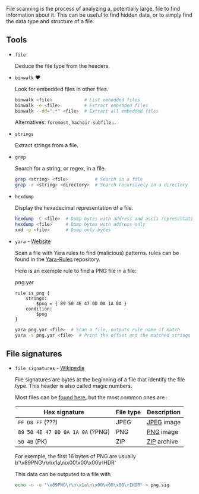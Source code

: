 File scanning is the process of analyzing a, potentially large, file to find information about it. This can be useful to find hidden data, or to simply find the data type and structure of a file.

## Tools

* `file`

    Deduce the file type from the headers.

* `binwalk` :heart:

    Look for embedded files in other files.

    
    ```bash
    binwalk <file>            # List embedded files
    binwalk -e <file>         # Extract embedded files
    binwalk --dd=".*" <file>  # Extract all embedded files
    ```
    Alternatives: `foremost`, `hachoir-subfile`...

* `strings`

    Extract strings from a file.

* `grep`

    Search for a string, or regex, in a file.

	```bash
	grep <string> <file>          # Search in a file
	grep -r <string> <directory>  # Search recursively in a directory
	```

* `hexdump`

	Display the hexadecimal representation of a file.

	```bash
	hexdump -C <file>  # Dump bytes with address and ascii representation
	hexdump <file>     # Dump bytes with address only
	xxd -p <file>      # Dump only bytes
	```

* `yara` - [Website](https://virustotal.github.io/yara/)

    Scan a file with Yara rules to find (malicious) patterns. rules can be found in the [Yara-Rules](https://github.com/Yara-Rules/rules) repository.

    Here is an exemple rule to find a PNG file in a file:

    png.yar
    ```
    rule is_png {
        strings:
            $png = { 89 50 4E 47 0D 0A 1A 0A }
        condition:
            $png
    }
    ```

    ```bash
    yara png.yar <file>  # Scan a file, outputs rule name if match
    yara -s png.yar <file>  # Print the offset and the matched strings
    ```

## File signatures

* `file signatures` - [Wikipedia](https://en.wikipedia.org/wiki/List_of_file_signatures)

    File signatures are bytes at the beginning of a file that identify the file type. This header is also called magic numbers.

    Most files can be [found here](https://en.wikipedia.org/wiki/List_of_file_signatures), but the most common ones are :

    | Hex signature | File type | Description |
    | --- | --- | --- |
    | `FF D8 FF` (???) | JPEG | [JPEG](https://en.wikipedia.org/wiki/JPEG) image |
    | `89 50 4E 47 0D 0A 1A 0A` (?PNG) | PNG | [PNG](https://en.wikipedia.org/wiki/Portable_Network_Graphics) image |
    | `50 4B` (PK) | ZIP | [ZIP](https://en.wikipedia.org/wiki/Zip_(file_format)) archive |

    For exemple, the first 16 bytes of PNG are usually b'\x89PNG\r\n\x1a\n\x00\x00\x00\rIHDR'

    This data can be outputed to a file with 
    ```bash
    echo -n -e "\x89PNG\r\n\x1a\n\x00\x00\x00\rIHDR" > png.sig
    ```